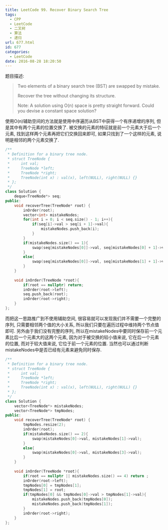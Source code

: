 ```yaml
---
title: LeetCode 99. Recover Binary Search Tree
tags:
  - CPP
  - LeetCode
  - 二叉树
  - 算法
  - 递归
url: 677.html
id: 677
categories:
  - LeetCode
date: 2016-08-28 18:20:50
---
```

题目描述:

> Two elements of a binary search tree (BST) are swapped by mistake.
>
> Recover the tree without changing its structure.
>
> Note:
> A solution using O(n) space is pretty straight forward. Could you devise a constant space solution?

使用O(n)辅助空间的方法就是使用中序遍历从BST中获得一个有序递增的序列, 但是其中有两个元素的位置交换了. 被交换的元素的特征就是前一个元素大于后一个元素, 找到这样两个元素再把它们交换回来即可, 如果只找到了一个这样的元素, 说明是相邻的两个元素交换了.

```cpp
/**
 * Definition for a binary tree node.
 * struct TreeNode {
 *     int val;
 *     TreeNode *left;
 *     TreeNode *right;
 *     TreeNode(int x) : val(x), left(NULL), right(NULL) {}
 * };
 */
class Solution {
    deque<TreeNode*> seq;
public:
    void recoverTree(TreeNode* root) {
        inOrder(root);
        vector<int> mistakeNodes;
        for(int i = 0; i < seq.size() - 1; i++){
            if(seq[i]->val > seq[i + 1]->val){
                mistakeNodes.push_back(i);
            }
        }
        if(mistakeNodes.size() == 1){
            swap(seq[mistakeNodes[0]]->val, seq[mistakeNodes[0] + 1]->val);
        }
        else{
            swap(seq[mistakeNodes[0]]->val, seq[mistakeNodes[1] + 1]->val);
        }
    }
    
    void inOrder(TreeNode *root){
        if(root == nullptr) return;
        inOrder(root->left);
        seq.push_back(root);
        inOrder(root->right);
    }
};
```

而把这一思路推广到不使用辅助空间, 很容易就可以发现我们并不需要一个完整的序列, 只需要相邻两个值的大小关系, 所以我们只要在遍历过程中维持两个节点值即可. 另外由于我们没有完整的序列, 所以在mistakeNodes中要同时保存前一个元素比后一个元素大的这两个元素, 因为对于被交换的较小值来说, 它在后一个元素的位置, 而对于较大值来说, 它位于前一个元素的位置. 当然也可以通过判断mistakeNodes中是否已经有元素来避免同时保存.

```cpp
/**
 * Definition for a binary tree node.
 * struct TreeNode {
 *     int val;
 *     TreeNode *left;
 *     TreeNode *right;
 *     TreeNode(int x) : val(x), left(NULL), right(NULL) {}
 * };
 */
class Solution {
    vector<TreeNode*> mistakeNodes;
    vector<TreeNode*> tmpNodes;
public:
    void recoverTree(TreeNode* root) {
        tmpNodes.resize(2);
        inOrder(root);
        if(mistakeNodes.size() == 2){
            swap(mistakeNodes[0]->val, mistakeNodes[1]->val);
        }
        else{
            swap(mistakeNodes[0]->val, mistakeNodes[3]->val);
        }
    }
    
    void inOrder(TreeNode *root){
        if(root == nullptr || mistakeNodes.size() == 4) return ;
        inOrder(root->left);
        tmpNodes[0] = tmpNodes[1];
        tmpNodes[1] = root;
        if(tmpNodes[0] && tmpNodes[0]->val > tmpNodes[1]->val){
            mistakeNodes.push_back(tmpNodes[0]);
            mistakeNodes.push_back(tmpNodes[1]);
        }
        inOrder(root->right);
    }
};
```

